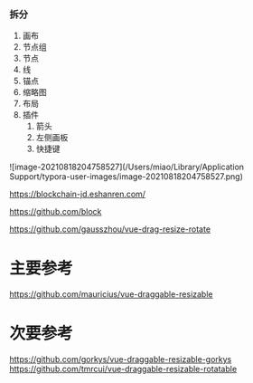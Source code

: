 
### 拆分
1. 画布
2. 节点组
3. 节点
4. 线
5. 锚点
6. 缩略图
7. 布局
8. 插件
   1. 箭头
   2. 左侧画板
   3. 快捷键
   



![image-20210818204758527](/Users/miao/Library/Application Support/typora-user-images/image-20210818204758527.png)


https://blockchain-jd.eshanren.com/


https://github.com/block


https://github.com/gausszhou/vue-drag-resize-rotate
# 主要参考
https://github.com/mauricius/vue-draggable-resizable
# 次要参考
https://github.com/gorkys/vue-draggable-resizable-gorkys
https://github.com/tmrcui/vue-draggable-resizable-rotatable  
